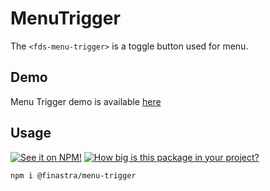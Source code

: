 # MenuTrigger

The `<fds-menu-trigger>` is a toggle button used for menu.

## Demo

Menu Trigger demo is available [here](https://finastra.github.io/finastra-design-system/?path=/story/components-menu-trigger--custom)

## Usage

[![See it on NPM!](https://img.shields.io/npm/v/@finastra/menu-trigger?style=for-the-badge)](https://www.npmjs.com/package/@finastra/menu-trigger)
[![How big is this package in your project?](https://img.shields.io/bundlephobia/minzip/@finastra/menu-trigger?style=for-the-badge)](https://bundlephobia.com/result?p=@finastra/menu-trigger)

```
npm i @finastra/menu-trigger
```
